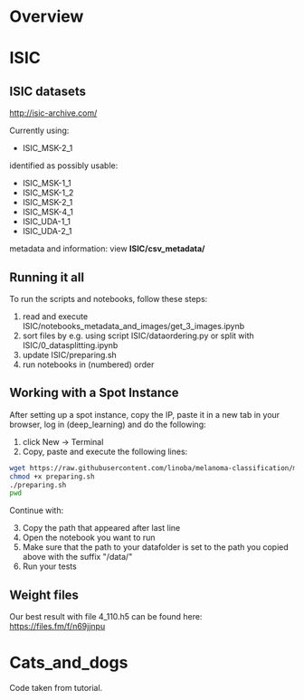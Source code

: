 
# Overview

# ISIC

## ISIC datasets

http://isic-archive.com/

Currently using:
- ISIC_MSK-2_1

identified as possibly usable:
- ISIC_MSK-1_1
- ISIC_MSK-1_2
- ISIC_MSK-2_1
- ISIC_MSK-4_1
- ISIC_UDA-1_1
- ISIC_UDA-2_1

metadata and information: view **ISIC/csv_metadata/**


## Running it all

To run the scripts and notebooks, follow these steps:
1. read and execute ISIC/notebooks_metadata_and_images/get_3_images.ipynb
1. sort files by e.g. using script ISIC/dataordering.py or split with ISIC/0_datasplitting.ipynb
1. update ISIC/preparing.sh
1. run notebooks in (numbered) order



## Working with a Spot Instance

After setting up a spot instance, copy the IP, paste it in a new tab in your browser, log in (deep_learning) and do the following:

1. click New -> Terminal
2. Copy, paste and execute the following lines:

```bash
wget https://raw.githubusercontent.com/linoba/melanoma-classification/master/ISIC/preparing.sh
chmod +x preparing.sh
./preparing.sh
pwd
```

Continue with: 

3. Copy the path that appeared after last line
4. Open the notebook you want to run
5. Make sure that the path to your datafolder is set to the path you copied above with the suffix "/data/"
6. Run your tests

## Weight files

Our best result with file 4_110.h5 can be found here: https://files.fm/f/n69jjnpu


# Cats_and_dogs

Code taken from tutorial.
